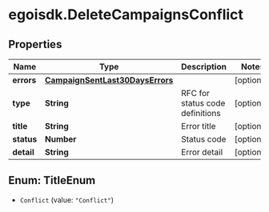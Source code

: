 # egoisdk.DeleteCampaignsConflict

## Properties

Name | Type | Description | Notes
------------ | ------------- | ------------- | -------------
**errors** | [**CampaignSentLast30DaysErrors**](CampaignSentLast30DaysErrors.md) |  | [optional] 
**type** | **String** | RFC for status code definitions | [optional] 
**title** | **String** | Error title | [optional] 
**status** | **Number** | Status code | [optional] 
**detail** | **String** | Error detail | [optional] 



## Enum: TitleEnum


* `Conflict` (value: `"Conflict"`)




